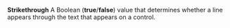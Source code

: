 **Strikethrough** A Boolean (**true**/**false**) value that determines whether a line appears through the text that appears on a control.
